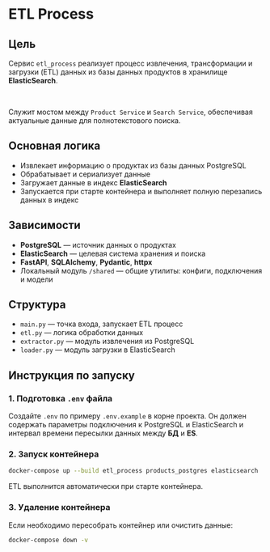 # ETL Process

## Цель

Сервис `etl_process` реализует процесс извлечения, трансформации и загрузки (ETL) данных из базы данных продуктов в хранилище **ElasticSearch**.

<br>

Служит мостом между `Product Service` и `Search Service`, обеспечивая актуальные данные для полнотекстового поиска.

## Основная логика

- Извлекает информацию о продуктах из базы данных PostgreSQL
- Обрабатывает и сериализует данные
- Загружает данные в индекс **ElasticSearch**
- Запускается при старте контейнера и выполняет полную перезапись данных в индекс

## Зависимости

- **PostgreSQL** — источник данных о продуктах
- **ElasticSearch** — целевая система хранения и поиска
- **FastAPI**, **SQLAlchemy**, **Pydantic**, **httpx**
- Локальный модуль `/shared` — общие утилиты: конфиги, подключения и модели

## Структура

- `main.py` — точка входа, запускает ETL процесс
- `etl.py` — логика обработки данных
- `extractor.py` — модуль извлечения из PostgreSQL
- `loader.py` — модуль загрузки в ElasticSearch

## Инструкция по запуску

### 1. Подготовка `.env` файла

Создайте `.env` по примеру `.env.example` в корне проекта. Он должен содержать параметры подключения к PostgreSQL 
и ElasticSearch и интервал времени пересылки данных между **БД** и **ES**.

### 2. Запуск контейнера

```bash
docker-compose up --build etl_process products_postgres elasticsearch
```

ETL выполнится автоматически при старте контейнера.

### 3. Удаление контейнера

Если необходимо пересобрать контейнер или очистить данные:

```bash
docker-compose down -v
```